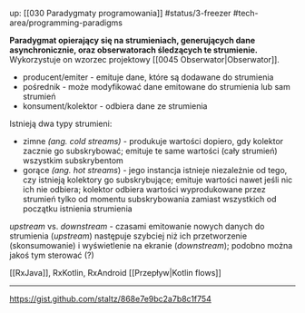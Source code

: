 up: [[030 Paradygmaty programowania]]
#status/3-freezer
#tech-area/programming-paradigms

**Paradygmat opierający się na strumieniach, generujących dane asynchronicznie, oraz obserwatorach śledzących te strumienie.** Wykorzystuje on wzorzec projektowy [[0045 Obserwator|Obserwator]].

- producent/emiter - emituje dane, które są dodawane do strumienia
- pośrednik - może modyfikować dane emitowane do strumienia lub sam strumień
- konsument/kolektor - odbiera dane ze strumienia

Istnieją dwa typy strumieni: 
- zimne _(ang. cold streams)_ - produkuje wartości dopiero, gdy kolektor zacznie go subskrybować; emituje te same wartości (cały strumień) wszystkim subskrybentom
- gorące _(ang. hot streams_) - jego instancja istnieje niezależnie od tego, czy istnieją kolektory go subskrybujące; emituje wartości nawet jeśli nic ich nie odbiera; kolektor odbiera wartości wyprodukowane przez strumień tylko od momentu subskrybowania zamiast wszystkich od początku istnienia strumienia

_upstream_ vs. _downstream_ - czasami emitowanie nowych danych do strumienia (_upstream_) następuje szybciej niż ich przetworzenie (skonsumowanie) i wyświetlenie na ekranie (_downstream_); podobno można jakoś tym sterować (?)

[[RxJava]], RxKotlin, RxAndroid
[[Przepływ|Kotlin flows]]

---
https://gist.github.com/staltz/868e7e9bc2a7b8c1f754